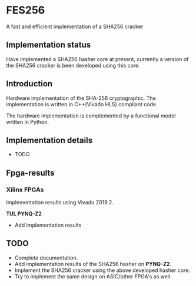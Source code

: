 # FES256
A fast and efficient implementation of a SHA256 cracker

## Implementation status ##
Have implemented a SHA256 hasher core at present, currently a 
version of the SHA256 cracker is been developed using this core.

## Introduction
Hardware implementation of the SHA-256 cryptographic. The implementation 
is written in C++(Vivado HLS) compliant code.

The hardware implementation is complemented by a functional model
written in Python.

## Implementation details ##
- TODO


## Fpga-results ##

### Xilinx FPGAs ###

Implementation results using Vivado 2019.2.

**TUL PYNQ-Z2**
- Add implementation results


## TODO ##
- Complete documentation.
- Add implementation results of the SHA256 hasher on **PYNQ-Z2**.
- Implement the SHA256 cracker using the above developed hasher core.
- Try to implement the same design on ASIC/other FPGA's as well.
